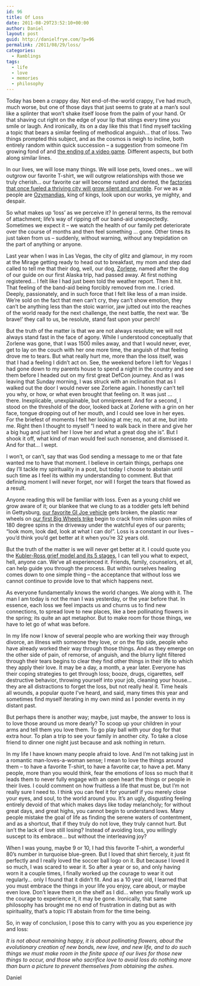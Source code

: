 ```yaml
---
id: 96
title: Of Loss
date: 2011-08-29T23:52:10+00:00
author: Daniel
layout: post
guid: http://danielfrye.com/?p=96
permalink: /2011/08/29/loss/
categories:
  - Ramblings
tags:
  - life
  - love
  - memories
  - philosophy
---
```

Today has been a crappy day. Not end-of-the-world crappy, I&#8217;ve had much, much worse, but one of those days that just seems to grate at a man&#8217;s soul like a splinter that won&#8217;t shake itself loose from the palm of your hand. Or that shaving cut right on the edge of your lip that stings every time you smile or laugh. And ironically, its on a day like this that I find myself tackling a topic that bears a similar feeling of methodical anguish&#8230; that of loss. Two things prompted this subject, and as the cosmos is neigh to incline, both entirely random within quick succession &#8211; a suggestion from someone I&#8217;m growing fond of and [the ending of a video game](http://www.youtube.com/watch?v=jxgQOzFx2uU). Different aspects, but both along similar lines.

In our lives, we will lose many things. We will lose pets, loved ones&#8230; we will outgrow our favorite T-shirt, we will outgrow relationships with those we truly cherish&#8230; our favorite car will become rusted and dented, the [factories that once fueled a thriving city will grow silent and crumble](http://www.time.com/time/photogallery/0,29307,1864272_1810098,00.html). For we as a people are [Ozymandias](http://en.wikipedia.org/wiki/Ozymandias), king of kings, look upon our works, ye mighty, and despair.

So what makes up &#8216;loss&#8217; as we perceive it? In general terms, its the removal of attachment; life&#8217;s way of ripping off our band-aid unexpectedly. Sometimes we expect it &#8211; we watch the health of our family pet deteriorate over the course of months and then feel something &#8230; gone. Other times its just taken from us &#8211; suddenly, without warning, without any trepidation on the part of anything or anyone.

Last year when I was in Las Vegas, the city of glitz and glamour, in my room at the Mirage getting ready to head out to breakfast, my mom and step dad called to tell me that their dog, well, our dog, <a href="http://www.danielfrye.com/friz/zorlene.jpg" target="_blank">Zorlene</a>, named after the dog of our guide on our first Alaska trip, had passed away. At first nothing registered&#8230; I felt like I had just been told the weather report. Then it hit. That feeling of the band-aid being forcibly removed from me. I cried. Deeply, passionately, and in such force that I felt like less of a man inside. We&#8217;re sold on the fact that men can&#8217;t cry, they can&#8217;t show emotion, they can&#8217;t be anything less than the stoic warrior, jaw jutted out into the reaches of the world ready for the next challenge, the next battle, the next war. &#8216;Be brave!&#8217; they call to us, be resolute, stand fast upon your perch!

But the truth of the matter is that we are not always resolute; we will not always stand fast in the face of agony. While I understood conceptually that Zorlene was gone, that I was 1500 miles away, and that I would never, ever, get to lay on the couch with her one more time, the anguish of that feeling drove me to tears. But what really hurt me, more than the loss itself, was that I had a feeling I didn&#8217;t act on. See, the weekend before I left for Vegas I had gone down to my parents house to spend a night in the country and see them before I headed out on my first great DefCon journey. And as I was leaving that Sunday morning, I was struck with an inclination that as I walked out the door I would never see Zorlene again. I honestly can&#8217;t tell you why, or how, or what even brought that feeling on. It was just &#8230; there. Inexplicable, unexplainable, but omnipresent. And for a second, I stood on the threshold of the door, looked back at Zorlene with a grin on her face, tongue dropping out of her mouth, and I could see love in her eyes. For the briefest of moments I felt her looking at me; no, not at me, but into me. Right then I thought to myself &#8220;I need to walk back in there and give her a big hug and just tell her I love her and what a great dog she is&#8221;. But I shook it off, what kind of man would feel such nonsense, and dismissed it. And for that&#8230; I wept.

I won&#8217;t, or can&#8217;t, say that was God sending a message to me or that fate wanted me to have that moment. I believe in certain things, perhaps one day I&#8217;ll tackle my spirituality in a post, but today I choose to abstain until such time as I feel its within my understanding to comment. But that defining moment I will never forget, nor will I forget the tears that flowed as a result.

Anyone reading this will be familiar with loss. Even as a young child we grow aware of it; our blankee that we clung to as a toddler gets left behind in Gettysburg, [our favorite GI Joe vehicle](http://www.yojoe.com/vehicles/83/skystriker/skystriker_box.jpg) gets broken, the plastic rear wheels on [our first Big Wheels trike](http://www.google.com/products/catalog?hl=en&q=big+wheels+trike&gs_upl=2802l3706l0l3872l5l5l0l0l0l0l114l513l1.4l5l0&bav=on.2,or.r_gc.r_pw.r_cp.&biw=1236&bih=818&um=1&ie=UTF-8&tbm=shop&cid=13842657904353155694&sa=X&ei=JGZcTuCaNIqhtweq34jYAw&ved=0CEcQ8wIwAg) begin to crack from miles upon miles of 180 degree spins in the driveway under the watchful eyes of our parents; &#8220;look mom, look dad, look at what I can do!&#8221;. Loss is a constant in our lives &#8211; you&#8217;d think you&#8217;d get better at it when you&#8217;re 32 years old.

But the truth of the matter is we will never get better at it. I could quote you the [Kubler-Ross grief model and its 5 stages](http://en.wikipedia.org/wiki/K%C3%BCbler-Ross_model), I can tell you what to expect, hell, anyone can. We&#8217;ve all experienced it. Friends, family, counselors, et all, can help guide you through the process. But within ourselves healing comes down to one simple thing &#8211; the acceptance that without loss we cannot continue to provide love to that which happens next.

As everyone fundamentally knows the world changes. We along with it. The man I am today is not the man I was yesterday, or the year before that. In essence, each loss we feel impacts us and churns us to find new connections, to spread love to new places, like a bee pollinating flowers in the spring; its quite an apt metaphor. But to make room for those things, we have to let go of what was before.

In my life now I know of several people who are working their way through divorce, an illness with someone they love, or on the flip side, people who have already worked their way through those things. And as they emerge on the other side of pain, of remorse, of anguish, and the blurry light filtered through their tears begins to clear they find other things in their life to which they apply their love. It may be a day, a month, a year later. Everyone has their coping strategies to get through loss; booze, drugs, cigarettes, self destructive behavior, throwing yourself into your job, cleaning your house&#8230; they are all distractions to forget the loss, but not really heal it. Time heals all wounds, a popular quote I&#8217;ve heard, and said, many times this year and sometimes find myself iterating in my own mind as I ponder events in my distant past.

But perhaps there is another way; maybe, just maybe, the answer to loss is to love those around us more dearly? To scoop up your children in your arms and tell them you love them. To go play ball with your dog for that extra hour. To plan a trip to see your family in another city. To take a close friend to dinner one night just because and ask nothing in return.

In my life I have known many people afraid to love. And I&#8217;m not talking just in a romantic man-loves-a-woman sense; I mean to love the things around them &#8211; to have a favorite T-shirt, to have a favorite car, to have a pet. Many people, more than you would think, fear the emotions of loss so much that it leads them to never fully engage with an open heart the things or people in their lives. I could comment on how fruitless a life that must be, but I&#8217;m not really sure I need to. I think you can feel it for yourself if you merely close your eyes, and soul, to the world around you. It&#8217;s an ugly, disgusting feeling entirely devoid of that which makes days like today melancholy; for without great days, and great highs, you cannot begin to understand lows. Many people mistake the goal of life as finding the serene waters of contentment, and as a shortcut, that if they truly do not love, they truly cannot hurt. But isn&#8217;t the lack of love still losing? Instead of avoiding loss, you willingly suscept to its embrace&#8230; but without the interleaving joy?

When I was young, maybe 9 or 10, I had this favorite T-shirt, a wonderful 80&#8217;s number in turquoise blue-green. But I loved that shirt fiercely, it just fit perfectly and I really loved the soccer ball logo on it. But because I loved it so much, I was scared to wear it. So after a year or so, and only having worn it a couple times, I finally worked up the courage to wear it out regularly&#8230; only I found that it didn&#8217;t fit. And as a 10 year old, I learned that you must embrace the things in your life you enjoy, care about, or maybe even love. Don&#8217;t leave them on the shelf as I did&#8230; when you finally work up the courage to experience it, it may be gone. Ironically, that same philosophy has brought me no end of frustration in dating but as with spirituality, that&#8217;s a topic I&#8217;ll abstain from for the time being.

So, in way of conclusion, I pose this to carry with you as you experience joy and loss:

_It is not about remaining happy, it is about pollinating flowers, about the evolutionary creation of new bonds, new love, and new life, and to do such things we must make room in the finite space of our lives for those new things to occur, and those who sacrifice love to avoid loss do nothing more than burn a picture to prevent themselves from obtaining the ashes_.

Daniel
